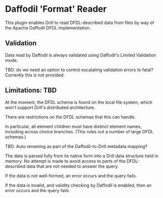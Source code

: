 # Daffodil 'Format' Reader
This plugin enables Drill to read DFDL-described data from files by way of the Apache Daffodil DFDL implementation.

## Validation

Data read by Daffodil is always validated using Daffodil's Limited Validation mode.

TBD: do we need an option to control escalating validation errors to fatal? Currently this is not provided.

## Limitations:  TBD

At the moment, the DFDL schema is found on the local file system, which won't support Drill's distributed architecture.

There are restrictions on the DFDL schemas that this can handle.

In particular, all element children must have distinct element names, including across choice branches.
(This rules out a number of large DFDL schemas.)

TBD: Auto renaming as part of the Daffodil-to-Drill metadata mapping?

The data is parsed fully from its native form into a Drill data structure held in memory.
No attempt is made to avoid access to parts of the DFDL-described data that are not needed to answer the query.

If the data is not well-formed, an error occurs and the query fails.

If the data is invalid, and validity checking by Daffodil is enabled, then an error occurs and the query fails.


